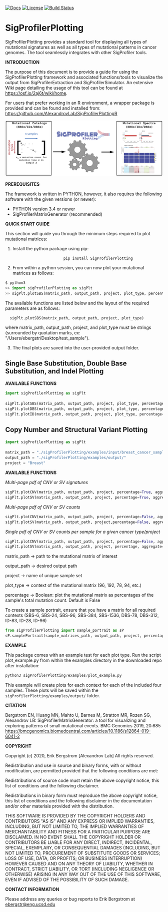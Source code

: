 [![Docs](https://img.shields.io/badge/docs-latest-blue.svg)](https://osf.io/2aj6t/wiki/home/) [![License](https://img.shields.io/badge/License-BSD\%202--Clause-orange.svg)](https://opensource.org/licenses/BSD-2-Clause) [![Build Status](https://travis-ci.com/AlexandrovLab/SigProfilerPlotting.svg?branch=master)](https://app.travis-ci.com/AlexandrovLab/SigProfilerPlotting)

# SigProfilerPlotting
SigProfilerPlotting provides a standard tool for displaying all types of mutational signatures as well as all types of mutational patterns in cancer genomes. The tool seamlessly integrates with other SigProfiler tools.

**INTRODUCTION**

The purpose of this document is to provide a guide for using the SigProfilerPlotting framework and associated functions/tools to visualize the output from SigProfilerExtraction and SigProfilerSimulator. An extensive Wiki page detailing the usage of this tool can be found at https://osf.io/2aj6t/wiki/home.

For users that prefer working in an R environment, a wrapper package is provided and can be found and installed from: https://github.com/AlexandrovLab/SigProfilerPlottingR

![schematic](schematic.png)

**PREREQUISITES**

The framework is written in PYTHON, however, it also requires the following software with the given versions (or newer):

  * PYTHON          version 3.4 or newer
  * SigProfilerMatrixGenerator (recommended)

**QUICK START GUIDE**

This section will guide you through the minimum steps required to plot mutational matrices:
1. Install the python package using pip:
```
                          pip install SigProfilerPlotting
```

2. From within a python session, you can now plot your mutational matrices as follows:
 ```python
$ python3
>> import sigProfilerPlotting as sigPlt
>> sigPlt.plotSBS(matrix_path, output_path, project, plot_type, percentage=False)
 ```
 The available functions are listed below and the layout of the required parameters are as follows:

      sigPlt.plotSBS(matrix_path, output_path, project, plot_type)

where matrix_path, output_path, project, and plot_type must be strings (surrounded by quotation marks, ex: "/Users/ebergstr/Desktop/test_sample").   

 3. The final plots are saved into the user-provided output folder.

## Single Base Substitution, Double Base Substitution, and Indel Plotting ##

**AVAILABLE FUNCTIONS**

```python
import sigProfilerPlotting as sigPlt

sigPlt.plotSBS(matrix_path, output_path, project, plot_type, percentage=False)
sigPlt.plotDBS(matrix_path, output_path, project, plot_type, percentage=False)
sigPlt.plotID(matrix_path, output_path, project, plot_type, percentage=False)

```

## Copy Number and Structural Variant Plotting ##

```python
import sigProfilerPlotting as sigPlt

matrix_path = "./sigProfilerPlotting/examples/input/breast_cancer_samples_example.CNV48.all" #Output of CNVMatrixGenerator
output_path = "./sigProfilerPlotting/examples/output/"
project = "Breast"
```

**AVAILABLE FUNCTIONS**

*Multi-page pdf of CNV or SV signatures*

```python
sigPlt.plotCNV(matrix_path, output_path, project, percentage=True, aggregate=False) #plotting of CNV signatures
sigPlt.plotSV(matrix_path, output_path, project, percentage=True, aggregate=False) #plotting of SV signatures

```
*Multi-page pdf of CNV or SV counts*

```python
sigPlt.plotCNV(matrix_path, output_path, project, percentage=False, aggregate=False) #plotting of CNV counts
sigPlt.plotSV(matrix_path, output_path, project,percentage=False, aggregate=False) #plotting of SV counts
```

*Single pdf of CNV or SV counts per sample for a given cancer type/project*

```python
sigPlt.plotCNV(matrix_path, output_path, project, percentage=False, aggregate=True) #plotting of CNV counts
sigPlt.plotSV(matrix_path, output_path, project, percentage, aggregate=True) #plotting of SV counts
```

matrix_path -> path to the mutational matrix of interest

output_path -> desired output path

project -> name of unique sample set

plot_type -> context of the mutational matrix (96, 192, 78, 94, etc.)

percentage -> Boolean: plot the mutational matrix as percentages of the sample's total mutation count. Default is False

To create a sample portrait, ensure that you have a matrix for all required contexts (SBS-6, SBS-24, SBS-96, SBS-384, SBS-1536, DBS-78, DBS-312, ID-83, ID-28, ID-96)

```python
from sigProfilerPlotting import sample_portrait as sP
sP.samplePortrait(sample_matrices_path, output_path, project, percentage=False)
```

**EXAMPLE**

This package comes with an example test for each plot type. Run the script plot_example.py from within the examples directory in the downloaded repo after installation:
```python
python3 sigProfilerPlotting/examples/plot_example.py
```

This example will create plots for each context for each of the included four samples. These plots will be saved within the `sigProfilerPlotting/examples/output/` folder.

**CITATION**

Bergstrom EN, Huang MN, Mahto U, Barnes M, Stratton MR, Rozen SG, Alexandrov LB: SigProfilerMatrixGenerator: a tool for visualizing and exploring patterns of small mutational events. BMC Genomics 2019, 20:685
https://bmcgenomics.biomedcentral.com/articles/10.1186/s12864-019-6041-2

**COPYRIGHT**

Copyright (c) 2020, Erik Bergstrom [Alexandrov Lab] All rights reserved.

Redistribution and use in source and binary forms, with or without modification, are permitted provided that the following conditions are met:

Redistributions of source code must retain the above copyright notice, this list of conditions and the following disclaimer.

Redistributions in binary form must reproduce the above copyright notice, this list of conditions and the following disclaimer in the documentation and/or other materials provided with the distribution.

THIS SOFTWARE IS PROVIDED BY THE COPYRIGHT HOLDERS AND CONTRIBUTORS "AS IS" AND ANY EXPRESS OR IMPLIED WARRANTIES, INCLUDING, BUT NOT LIMITED TO, THE IMPLIED WARRANTIES OF MERCHANTABILITY AND FITNESS FOR A PARTICULAR PURPOSE ARE DISCLAIMED. IN NO EVENT SHALL THE COPYRIGHT HOLDER OR CONTRIBUTORS BE LIABLE FOR ANY DIRECT, INDIRECT, INCIDENTAL, SPECIAL, EXEMPLARY, OR CONSEQUENTIAL DAMAGES (INCLUDING, BUT NOT LIMITED TO, PROCUREMENT OF SUBSTITUTE GOODS OR SERVICES; LOSS OF USE, DATA, OR PROFITS; OR BUSINESS INTERRUPTION) HOWEVER CAUSED AND ON ANY THEORY OF LIABILITY, WHETHER IN CONTRACT, STRICT LIABILITY, OR TORT (INCLUDING NEGLIGENCE OR OTHERWISE) ARISING IN ANY WAY OUT OF THE USE OF THIS SOFTWARE, EVEN IF ADVISED OF THE POSSIBILITY OF SUCH DAMAGE.

**CONTACT INFORMATION**

Please address any queries or bug reports to Erik Bergstrom at ebergstr@eng.ucsd.edu
